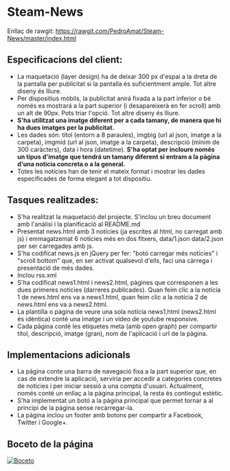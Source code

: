 # Steam-News
Enllaç de rawgit: https://rawgit.com/PedroAmat/Steam-News/master/index.html
## Especificacions del client:

* La maquetació (layer design) ha de deixar 300 px d'espai a la dreta de la pantalla per publicitat si la pantalla és suficientment ample. Tot altre diseny és lliure.
* Per dispositius mòbils, la publicitat anirá fixada a la part inferior o bé només es mostrará a la part superior (i desapareixerà en fer scroll) amb un alt de 90px. Pots triar l'opció. Tot altre diseny és lliure.
* **S'ha utilitzat una imatge diferent per a cada tamany, de manera que hi ha dues imatges per la publicitat.**
* Les dades són: títol (entorn a 8 paraules), imgbig (url al json, imatge a la carpeta), imgmid (url al json, imatge a la carpeta), descripció (mínim de 300 caràcters), data i hora (datetime). **S'ha optat per incloure només un tipus d'imatge que tendrá un tamany diferent si entram a la pàgina d'una noticia concreta o a la general.**
* Totes les notícies han de tenir el mateix format i mostrar les dades especificades de forma elegant a tot dispositiu.
## Tasques realitzades:

* S'ha realitzat la maquetació del projecte. S'inclou un breu document amb l'análisi i la planificació al README.md
* Presentat news.html amb 3 notícies (ja escrites al html, no carregat amb js) i emmagatzemat 6 noticies més en dos fitxers, data/1.json data/2.json per ser carregades amb js.
* S'ha codificat news.js en jQuery per fer: "botó carregar més notícies" i "scroll bottom" que, en ser activat qualsevol d'ells, faci una càrrega i presentació de més dades.
* Inclou rss.xml
* S'ha codificat news1.html i news2.html, pàgines que corresponen a les dues primeres noticies (darreres publicades). Quan feim clic a la notícia 1 de news.html ens va a news1.html, quan feim clic a la notícia 2 de news.html ens va a news2.html.
* La plantilla o pàgina de veure una sola notícia news1.html (news2.html és idèntica) conté una imatge i un vídeo de youtube responsive. 
* Cada pàgina conté les etiquetes meta (amb open graph) per compartir títol, descripció, imatge (gran), nom de l'aplicació i url de la pàgina.
## Implementacions adicionals

* La pàgina conte una barra de navegació fixa a la part superior que, en cas de extendre la aplicació, serviria per accedir a categories concretes de noticies i per iniciar sessió a una compta d'usuari. Actualment, només conté un enllaç a la pàgina principal, la resta és contingut estètic.
* S'ha implementat un botó a la pàgina principal que permet tornar a al principi de la pàgina sense recarregar-la.
* La pàgina inclou un footer amb botons per compartir a Facebook, Twitter i Google+.

## Boceto de la página
<a href="https://rawgit.com/arsg93/Noticias/master/Boceto%20pagina.jpg" target="_blank"><img src="https://rawgit.com/arsg93/Noticias/master/Boceto%20pagina.jpg" border="0" alt="Boceto"></a>
